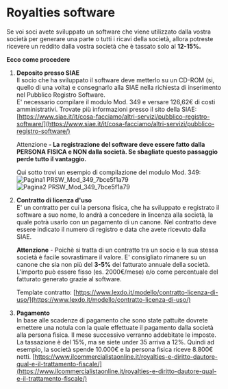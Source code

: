 # Royalties software

Se voi soci avete sviluppato un software che viene utilizzato dalla vostra società per generare una parte o tutti i ricavi della società, allora potreste ricevere un reddito dalla vostra società che è tassato solo al **12-15%.**&#x20;

**Ecco come procedere**

1. **Deposito presso SIAE**\
   Il socio che ha sviluppato il software deve metterlo su un CD-ROM (si, quello di una volta) e consegnarlo alla SIAE nella richiesta di inserimento nel Pubblico Registro Software. \
   E' necessario compilare il modulo Mod. 349 e versare 126,62€ di costi amministrativi. 
   Trovate più informazioni presso il sito della SIAE: 
   [https://www.siae.it/it/cosa-facciamo/altri-servizi/pubblico-registro-software/](https://www.siae.it/it/cosa-facciamo/altri-servizi/pubblico-registro-software/)
   
   Attenzione **- La registrazione del software deve essere fatto dalla PERSONA FISICA e NON dalla società. Se sbagliate questo passaggio perde tutto il vantaggio.**

   Qui sotto trovi un esempio di compilazione del modulo Mod. 349:
   ![Pagina1 PRSW_Mod_349_7bce5f1a79](images/Pagina1_PRSW_Mod_349_7bce5f1a79.png)
   ![Pagina2 PRSW_Mod_349_7bce5f1a79](images/Pagina2_PRSW_Mod_349_7bce5f1a79.png)

2. **Contratto di licenza d'uso**\
   E' un contratto per cui la persona fisica, che ha sviluppato e registrato il software a suo nome, lo andrà a concedere in lincenza alla società, la quale potrà usarlo con un pagamento di un canone. Nel contratto deve essere indicato il numero di registro e data che avete ricevuto dalla SIAE. 
   
   **Attenzione** - Poichè si tratta di un contratto tra un socio e la sua stessa società è facile sovrastimare il valore. E' consigliato rimanere su un canone che sia non più del **3-5%** del fatturato annuale della società.  L'importo può essere fisso (es. 2000€/mese) e/o come percentuale del fatturato generato grazie al software. 
   
   Template contratto: [https://www.lexdo.it/modello/contratto-licenza-di-uso/](https://www.lexdo.it/modello/contratto-licenza-di-uso/)

3. **Pagamento**\
   In base alle scadenze di pagamento che sono state pattuite dovrete emettere una notula con la quale effettuate il pagamento dalla società alla persona fisica. Il mese successivo verranno addebitate le imposte. 
   La tassazione è del 15%, ma se siete under 35 arriva a 12%. Quindi ad esempio, la società spende 10.000€ e la persona fisica riceve 8.800€ netti.
   [https://www.ilcommercialistaonline.it/royalties-e-diritto-dautore-qual-e-il-trattamento-fiscale/](https://www.ilcommercialistaonline.it/royalties-e-diritto-dautore-qual-e-il-trattamento-fiscale/)
   




